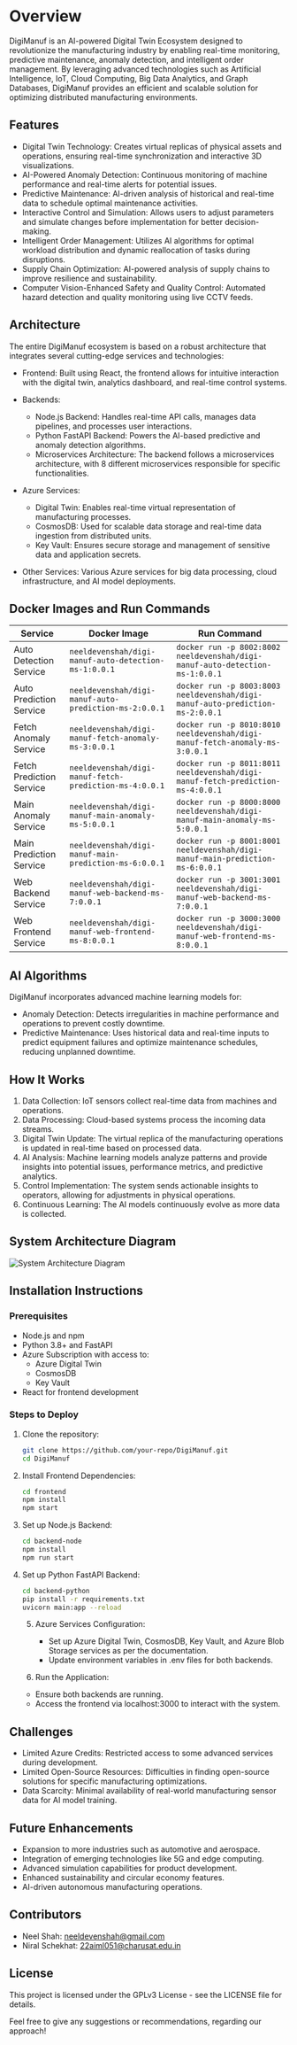 # Overview

DigiManuf is an AI-powered Digital Twin Ecosystem designed to revolutionize the manufacturing industry by enabling real-time monitoring, predictive maintenance, anomaly detection, and intelligent order management. By leveraging advanced technologies such as Artificial Intelligence, IoT, Cloud Computing, Big Data Analytics, and Graph Databases, DigiManuf provides an efficient and scalable solution for optimizing distributed manufacturing environments.

## Features

- Digital Twin Technology: Creates virtual replicas of physical assets and operations, ensuring real-time synchronization and interactive 3D visualizations.
- AI-Powered Anomaly Detection: Continuous monitoring of machine performance and real-time alerts for potential issues.
- Predictive Maintenance: AI-driven analysis of historical and real-time data to schedule optimal maintenance activities.
- Interactive Control and Simulation: Allows users to adjust parameters and simulate changes before implementation for better decision-making.
- Intelligent Order Management: Utilizes AI algorithms for optimal workload distribution and dynamic reallocation of tasks during disruptions.
- Supply Chain Optimization: AI-powered analysis of supply chains to improve resilience and sustainability.
- Computer Vision-Enhanced Safety and Quality Control: Automated hazard detection and quality monitoring using live CCTV feeds.

## Architecture

The entire DigiManuf ecosystem is based on a robust architecture that integrates several cutting-edge services and technologies:

- Frontend: Built using React, the frontend allows for intuitive interaction with the digital twin, analytics dashboard, and real-time control systems.
- Backends:

  - Node.js Backend: Handles real-time API calls, manages data pipelines, and processes user interactions.
  - Python FastAPI Backend: Powers the AI-based predictive and anomaly detection algorithms.
  - Microservices Architecture: The backend follows a microservices architecture, with 8 different microservices responsible for specific functionalities.

- Azure Services:
  - Digital Twin: Enables real-time virtual representation of manufacturing processes.
  - CosmosDB: Used for scalable data storage and real-time data ingestion from distributed units.
  - Key Vault: Ensures secure storage and management of sensitive data and application secrets.
- Other Services: Various Azure services for big data processing, cloud infrastructure, and AI model deployments.

## Docker Images and Run Commands

| Service                        | Docker Image                                         | Run Command                                                   |
|--------------------------------|------------------------------------------------------|----------------------------------------------------------------|
| Auto Detection Service         | `neeldevenshah/digi-manuf-auto-detection-ms-1:0.0.1` | `docker run -p 8002:8002 neeldevenshah/digi-manuf-auto-detection-ms-1:0.0.1` |
| Auto Prediction Service        | `neeldevenshah/digi-manuf-auto-prediction-ms-2:0.0.1`| `docker run -p 8003:8003 neeldevenshah/digi-manuf-auto-prediction-ms-2:0.0.1` |
| Fetch Anomaly Service          | `neeldevenshah/digi-manuf-fetch-anomaly-ms-3:0.0.1`  | `docker run -p 8010:8010 neeldevenshah/digi-manuf-fetch-anomaly-ms-3:0.0.1`  |
| Fetch Prediction Service       | `neeldevenshah/digi-manuf-fetch-prediction-ms-4:0.0.1` | `docker run -p 8011:8011 neeldevenshah/digi-manuf-fetch-prediction-ms-4:0.0.1` |
| Main Anomaly Service           | `neeldevenshah/digi-manuf-main-anomaly-ms-5:0.0.1`   | `docker run -p 8000:8000 neeldevenshah/digi-manuf-main-anomaly-ms-5:0.0.1`   |
| Main Prediction Service        | `neeldevenshah/digi-manuf-main-prediction-ms-6:0.0.1` | `docker run -p 8001:8001 neeldevenshah/digi-manuf-main-prediction-ms-6:0.0.1` |
| Web Backend Service            | `neeldevenshah/digi-manuf-web-backend-ms-7:0.0.1`    | `docker run -p 3001:3001 neeldevenshah/digi-manuf-web-backend-ms-7:0.0.1`    |
| Web Frontend Service           | `neeldevenshah/digi-manuf-web-frontend-ms-8:0.0.1`   | `docker run -p 3000:3000 neeldevenshah/digi-manuf-web-frontend-ms-8:0.0.1`   |


## AI Algorithms

DigiManuf incorporates advanced machine learning models for:

- Anomaly Detection: Detects irregularities in machine performance and operations to prevent costly downtime.
- Predictive Maintenance: Uses historical data and real-time inputs to predict equipment failures and optimize maintenance schedules, reducing unplanned downtime.

## How It Works

1. Data Collection: IoT sensors collect real-time data from machines and operations.
2. Data Processing: Cloud-based systems process the incoming data streams.
3. Digital Twin Update: The virtual replica of the manufacturing operations is updated in real-time based on processed data.
4. AI Analysis: Machine learning models analyze patterns and provide insights into potential issues, performance metrics, and predictive analytics.
5. Control Implementation: The system sends actionable insights to operators, allowing for adjustments in physical operations.
6. Continuous Learning: The AI models continuously evolve as more data is collected.

## System Architecture Diagram

![System Architecture Diagram](assets/DigiManuf_Architecture.png)

## Installation Instructions

### Prerequisites

- Node.js and npm
- Python 3.8+ and FastAPI
- Azure Subscription with access to:
  - Azure Digital Twin
  - CosmosDB
  - Key Vault
- React for frontend development

### Steps to Deploy

1. Clone the repository:

   ```bash
   git clone https://github.com/your-repo/DigiManuf.git
   cd DigiManuf
   ```

2. Install Frontend Dependencies:

   ```bash
   cd frontend
   npm install
   npm start
   ```

3. Set up Node.js Backend:

   ```bash
   cd backend-node
   npm install
   npm run start
   ```

4. Set up Python FastAPI Backend:

   ```bash
   cd backend-python
   pip install -r requirements.txt
   uvicorn main:app --reload
   ```

   5. Azure Services Configuration:

      - Set up Azure Digital Twin, CosmosDB, Key Vault, and Azure Blob Storage services as per the documentation.
      - Update environment variables in .env files for both backends.

   6. Run the Application:

   - Ensure both backends are running.
   - Access the frontend via localhost:3000 to interact with the system.

## Challenges

- Limited Azure Credits: Restricted access to some advanced services during development.
- Limited Open-Source Resources: Difficulties in finding open-source solutions for specific manufacturing optimizations.
- Data Scarcity: Minimal availability of real-world manufacturing sensor data for AI model training.

## Future Enhancements

- Expansion to more industries such as automotive and aerospace.
- Integration of emerging technologies like 5G and edge computing.
- Advanced simulation capabilities for product development.
- Enhanced sustainability and circular economy features.
- AI-driven autonomous manufacturing operations.

## Contributors

- Neel Shah: neeldevenshah@gmail.com
- Niral Schekhat: 22aiml051@charusat.edu.in

## License

This project is licensed under the GPLv3 License - see the LICENSE file for details.

Feel free to give any suggestions or recommendations, regarding our approach!
